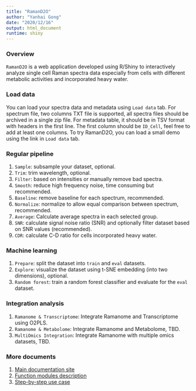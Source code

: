 ```yaml
---
title: "RamanD2O"
author: "Yanhai Gong"
date: "2020/12/16"
output: html_document
runtime: shiny
---
```


### Overview

`RamanD2O` is a web application developed using R/Shiny to interactively analyze single cell Raman spectra data especially from cells with different metabolic activities and incorporated heavy water.

### Load data

You can load your spectra data and metadata using `Load data` tab.
For spectrum file, two columns TXT file is supported, all spectra files should be archived in a single zip file.
For metadata table, it should be in TSV format with headers in the first line. The first column should be `ID_Cell`, feel free to add at least one columns.
To try RamanD2O, you can load a small demo using the link in `Load data` tab.

### Regular pipeline

1. `Sample`: subsample your dataset, optional.
2. `Trim`: trim wavelength, optional.
3. `Filter`: based on intensities or manually remove bad spectra.
4. `Smooth`: reduce high frequency noise, time consuming but recommended.
5. `Baseline`: remove baseline for each spectrum, recommended.
6. `Normalize`: normalize to allow equal comparison between spectrum, recommended.
7. `Average`: Calculate average spectra in each selected group.
8. `SNR`: calculate signal noise ratio (SNR) and optionally filter dataset based on SNR values (recommended).
9. `CDR`: calculate C-D ratio for cells incorporated heavy water.

### Machine learning

1. `Prepare`: split the dataset into `train` and `eval` datasets.
2. `Explore`: visualize the dataset using t-SNE embedding (into two dimensions), optional.
3. `Random forest`: train a random forest classifier and evaluate for the `eval` dataset.

### Integration analysis
1. `Ramanome & Transcriptome`: Integrate Ramanome and Transcriptome using O2PLS.
2. `Ramanome & Metabolome`: Integrate Ramanome and Metabolome, TBD.
3. `MultiOmics Integration`: Integrate Ramanome with multiple omics datasets, TBD.

### More documents
1. <a href="https://gongyh.github.io/RamanD2O/index.html" target="_blank">Main documentation site</a>
2. <a href="https://gongyh.github.io/RamanD2O/functions.html" target="_blank">Function modules description</a>
3. <a href="https://gongyh.github.io/RamanD2O/usage.html" target="_blank">Step-by-step use case</a>
